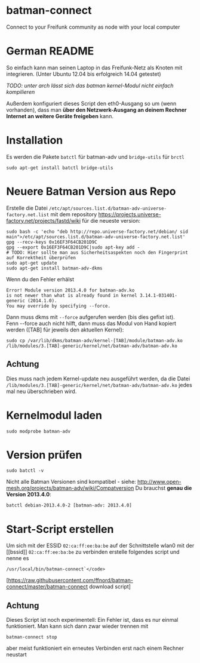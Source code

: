 batman-connect
==============

Connect to your Freifunk community as node with your local computer

German README
=============

So einfach kann man seinen Laptop in das Freifunk-Netz als Knoten mit integrieren.
(Unter Ubuntu 12.04 bis erfolgreich 14.04 getestet)

*TODO: unter arch lässt sich das batman kernel-Modul nicht einfach kompilieren*

Außerdem konfiguriert dieses Script den eth0-Ausgang so um (wenn vorhanden), dass man **über den Netzwerk-Ausgang an deinem Rechner Internet an weitere Geräte freigeben** kann.

Installation
===

Es werden die Pakete `batctl` für batman-adv und `bridge-utils` für `brctl`

    sudo apt-get install batctl bridge-utils

Neuere Batman Version aus Repo
===

Erstelle die Datei `/etc/apt/sources.list.d/batman-adv-universe-factory.net.list` mit dem repository https://projects.universe-factory.net/projects/fastd/wiki für die neueste version:
 
	sudo bash -c 'echo "deb http://repo.universe-factory.net/debian/ sid main">/etc/apt/sources.list.d/batman-adv-universe-factory.net.list'
	gpg --recv-keys 0x16EF3F64CB201D9C
	gpg --export 0x16EF3F64CB201D9C|sudo apt-key add -
	# TODO: Hier sollte man aus Sicherheitsaspekten noch den Fingerprint auf Korrektheit überprüfen
	sudo apt-get update
	sudo apt-get install batman-adv-dkms

Wenn du den Fehler erhälst

	Error! Module version 2013.4.0 for batman-adv.ko
	is not newer than what is already found in kernel 3.14.1-031401-generic (2014.1.0).
	You may override by specifying --force.


Dann muss dkms mit `--force` aufgerufen werden (bis dies gefixt ist).  
Fenn --force auch nicht hilft, dann muss das Modul von Hand kopiert werden ([TAB] für jeweils den aktuellen Kernel):

	sudo cp /var/lib/dkms/batman-adv/kernel-[TAB]/module/batman-adv.ko /lib/modules/3.[TAB]-generic/kernel/net/batman-adv/batman-adv.ko

Achtung
---
Dies muss nach jedem Kernel-update neu ausgeführt werden, da die Datei `/lib/modules/3.[TAB]-generic/kernel/net/batman-adv/batman-adv.ko` jedes mal neu überschrieben wird.

Kernelmodul laden
===

	sudo modprobe batman-adv

Version prüfen
===

	sudo batctl -v

Nicht alle Batman Versionen sind kompatibel - siehe: http://www.open-mesh.org/projects/batman-adv/wiki/Compatversion 
Du brauchst **genau die Version 2013.4.0**:

	batctl debian-2013.4.0-2 [batman-adv: 2013.4.0]

 
Start-Script erstellen
===

Um sich mit der ESSID <code>02:ca:ff:ee:ba:be</code> auf der Schnittstelle wlan0 mit der [[bssid]] <code>02:ca:ff:ee:ba:be</code> zu verbinden erstelle folgendes script und nenne es <br>

    /usr/local/bin/batman-connect`</code>

[https://raw.githubusercontent.com/ffnord/batman-connect/master/batman-connect download script]

Achtung
---
Dieses Script ist noch experimentell: Ein Fehler ist, dass es nur einmal funktioniert. Man kann sich dann zwar wieder trennen mit <br>

    batman-connect stop
    
aber meist funktioniert ein erneutes Verbinden erst nach einem Rechner neustart
